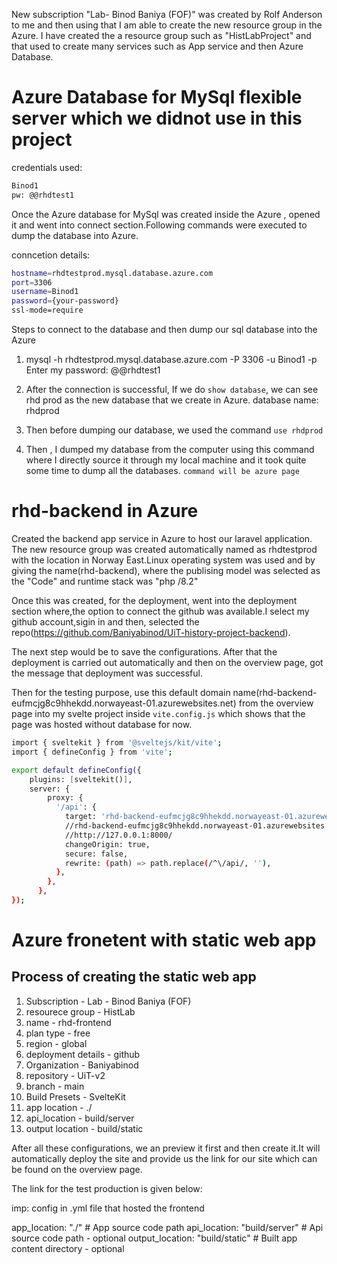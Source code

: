 New subscription "Lab- Binod Baniya (FOF)" was created by Rolf Anderson to me and then using that I am able to create the new resource group in the Azure. I have created the a resource group such as "HistLabProject" and that used to create many services such as App service and then Azure Database.

# Azure Database for MySql flexible server which we didnot use in this project


credentials used:
````bash
Binod1
pw: @@rhdtest1
````

Once the Azure database for MySql was created inside the Azure , opened it and went into connect section.Following commands were executed to dump the database into Azure.

conncetion details:
````bash
hostname=rhdtestprod.mysql.database.azure.com
port=3306
username=Binod1
password={your-password}
ssl-mode=require
````



Steps to connect to the database and then dump our sql database into the Azure

1. mysql -h rhdtestprod.mysql.database.azure.com -P 3306 -u Binod1 -p
Enter my password: @@rhdtest1

2. After the connection is successful, If we do `show database`, we can see rhd prod as the new database that we create in Azure.
database name: rhdprod

3. Then before dumping our database, we used the command `use rhdprod`

4. Then , I dumped my database from the computer using this command where I directly source it through my local machine and it took quite some time to dump all the databases.
`command will be azure page`



# rhd-backend in Azure

Created the backend app service in Azure to host our laravel application. The new resource group was created automatically named as rhdtestprod with the location in Norway East.Linux operating system was used and by giving the name(rhd-backend), where the publising model was selected as the "Code"  and runtime stack was "php /8.2"

Once this was created, for the deployment, went into the deployment section where,the option to connect the github was available.I select my github account,sigin in  and then, selected the repo(https://github.com/Baniyabinod/UiT-history-project-backend).

The next step would be to save the configurations. After that the deployment is carried out automatically and then on the overview page, got the message that deployment was successful.


Then for the testing purpose, use this default domain name(rhd-backend-eufmcjg8c9hhekdd.norwayeast-01.azurewebsites.net) from the overview page into my svelte project inside `vite.config.js` which shows that the page was hosted without database for now.

````bash
import { sveltekit } from '@sveltejs/kit/vite';
import { defineConfig } from 'vite';

export default defineConfig({
    plugins: [sveltekit()],
    server: {
        proxy: {
          '/api': {
            target: 'rhd-backend-eufmcjg8c9hhekdd.norwayeast-01.azurewebsites.net',
            //rhd-backend-eufmcjg8c9hhekdd.norwayeast-01.azurewebsites.net
            //http://127.0.0.1:8000/
            changeOrigin: true,
            secure: false,
            rewrite: (path) => path.replace(/^\/api/, ''),
          },
        },
      },
});
````


# Azure fronetent with static web app

## Process of creating the static web app
1. Subscription - Lab - Binod Baniya (FOF)
2. resourece group - HistLab
3. name  - rhd-frontend
4. plan type - free
5. region - global
6. deployment details - github
7. Organization - Baniyabinod
8. repository - UiT-v2
9. branch - main
10. Build Presets - SvelteKit
11. app location - ./
12. api_location - build/server
12. output location - build/static

After all these configurations, we an preview it first and then create it.It will automatically deploy the site and provide us the link for our site which can be found on the overview page.

The link for the test production is given below:



imp:
config in .yml file that hosted the frontend

app_location: "./" # App source code path
api_location: "build/server" # Api source code path - optional
output_location: "build/static" # Built app content directory - optional



